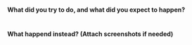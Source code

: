 #
#### What did you try to do, and what did you expect to happen?

#
#### What happend instead? (Attach screenshots if needed)
